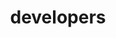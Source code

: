 ---
title: developers
heading: developer documentation
lead: "Here you'll find all detailed API information as well as steps to consume a JSON feed of product data from a Stock2Shop account and to send a JSON payload of products to Stock2Shop for processing."
description: "Information and documentation for developers wanting to use Stock2Shop’s well defined API to integrate their inventory system and various sales channels. This documentation covers general concepts, logging in and the API."
menu: docmenutop
weight: 3
---